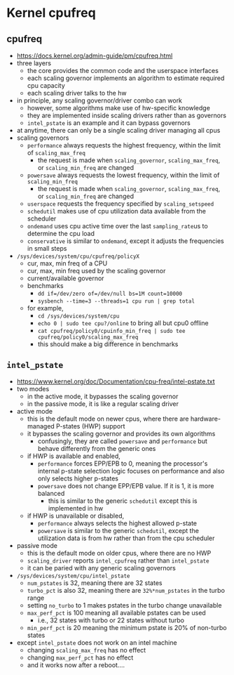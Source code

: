 Kernel cpufreq
==============

## cpufreq

- <https://docs.kernel.org/admin-guide/pm/cpufreq.html>
- three layers
  - the core provides the common code and the userspace interfaces
  - each scaling governor implements an algorithm to estimate required cpu
    capacity
  - each scaling driver talks to the hw
- in principle, any scaling governor/driver combo can work
  - however, some algorithms make use of hw-specific knowledge
  - they are implemented inside scaling drivers rather than as governors
  - `intel_pstate` is an example and it can bypass governors
- at anytime, there can only be a single scaling driver managing all cpus
- scaling governors
  - `performance` always requests the highest frequency, within the limit of
    `scaling_max_freq`
    - the request is made when `scaling_governor`, `scaling_max_freq`, or
      `scaling_min_freq` are changed
  - `powersave` always requests the lowest frequency, within the limit of
    `scaling_min_freq`
    - the request is made when `scaling_governor`, `scaling_max_freq`, or
      `scaling_min_freq` are changed
  - `userspace` requests the frequency specified by `scaling_setspeed`
  - `schedutil` makes use of cpu utilization data available from the scheduler
  - `ondemand` uses cpu active time over the last `sampling_rate`us to
    determine the cpu load
  - `conservative` is similar to `ondemand`, except it adjusts the frequencies
    in small steps
- `/sys/devices/system/cpu/cpufreq/policyX`
  - cur, max, min freq of a CPU
  - cur, max, min freq used by the scaling governor
  - current/available governor
  - benchmarks
    - `dd if=/dev/zero of=/dev/null bs=1M count=10000`
    - `sysbench --time=3 --threads=1 cpu run | grep total`
  - for example,
    - `cd /sys/devices/system/cpu`
    - `echo 0 | sudo tee cpu?/online` to bring all but cpu0 offline
    - `cat cpufreq/policy0/cpuinfo_min_freq | sudo tee cpufreq/policy0/scaling_max_freq`
    - this should make a big difference in benchmarks

## `intel_pstate`

- <https://www.kernel.org/doc/Documentation/cpu-freq/intel-pstate.txt>
- two modes
  - in the active mode, it bypasses the scaling governor
  - in the passive mode, it is like a regular scaling driver
- active mode
  - this is the default mode on newer cpus, where there are hardware-managed
    P-states (HWP) support
  - it bypasses the scaling governor and provides its own algorithms
    - confusingly, they are called `powersave` and `performance` but behave
      differently from the generic ones
  - if HWP is available and enabled,
    - `performance` forces EPP/EPB to 0, meaning the processor's internal
      p-state selection logic focuses on performance and also only selects
      higher p-states
    - `powersave` does not change EPP/EPB value.  If it is 1, it is more
      balanced
      - this is similar to the generic `schedutil` except this is implemented
        in hw
  - if HWP is unavailable or disabled,
    - `performance` always selects the highest allowed p-state
    - `powersave` is similar to the generic `schedutil`, except the
      utilization data is from hw rather than from the cpu scheduler
- passive mode
  - this is the default mode on older cpus, where there are no HWP
  - `scaling_driver` reports `intel_cpufreq` rather than `intel_pstate`
  - it can be paried with any generic scaling governors
- `/sys/devices/system/cpu/intel_pstate`
  - `num_pstates` is 32, meaning there are 32 states
  - `turbo_pct` is also 32, meaning there are `32%*num_pstates` in the turbo
    range
  - setting `no_turbo` to 1 makes pstates in the turbo change unavailable
  - `max_perf_pct` is 100 meaning all available pstates can be used
    - i.e., 32 states with turbo or 22 states without turbo
  - `min_perf_pct` is 20 meaning the minimum pstate is 20% of non-turbo
    states
- except `intel_pstate` does not work on an intel machine
  - changing `scaling_max_freq` has no effect
  - changing `max_perf_pct` has no effect
  - and it works now after a reboot....
